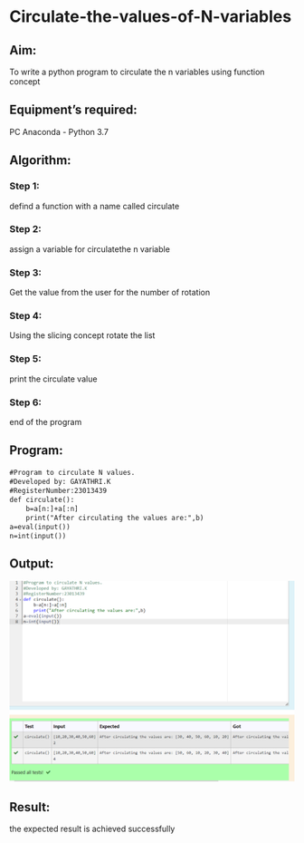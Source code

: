 # Circulate-the-values-of-N-variables
## Aim:
To write a python program to circulate the n variables using function concept
## Equipment’s required:
PC
Anaconda - Python 3.7
## Algorithm: 
### Step 1: 
defind a function with a name called circulate
### Step 2:
assign a variable for circulatethe n variable 
### Step 3: 
Get the value from the user for the number of rotation
### Step 4: 
Using the slicing concept rotate the list

### Step 5: 
print the circulate value
### Step 6: 
end of the program
## Program:
``````
#Program to circulate N values.
#Developed by: GAYATHRI.K
#RegisterNumber:23013439
def circulate():
    b=a[n:]+a[:n]
    print("After circulating the values are:",b)
a=eval(input())
n=int(input())
``````

## Output:
![Alt text](<circulate n variable-1.png>)

## Result:
the expected result is achieved successfully
